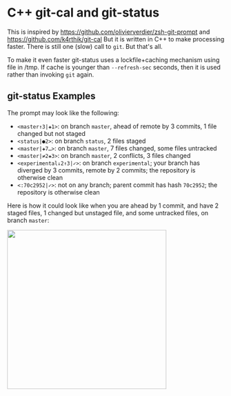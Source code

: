 # C++ git-cal and git-status

This is inspired by https://github.com/olivierverdier/zsh-git-prompt and https://github.com/k4rthik/git-cal
But it is written in C++ to make processing faster. There is still one (slow) call to `git`. But that's all.

To make it even faster git-status uses a lockfile+caching mechanism using file in /tmp. If cache is younger than `--refresh-sec` seconds, then it is used rather than invoking `git` again.

## git-status Examples

The prompt may look like the following:

-   `<master↑3|✚1>`: on branch `master`, ahead of remote by 3 commits, 1 file changed but not staged
-   `<status|●2>`: on branch `status`, 2 files staged
-   `<master|✚7…>`: on branch `master`, 7 files changed, some files untracked
-   `<master|≠2✚3>`: on branch `master`, 2 conflicts, 3 files changed
-   `<experimental↓2↑3|✓>`: on branch `experimental`; your branch has diverged by 3 commits, remote by 2 commits; the repository is otherwise clean
-   `<:70c2952|✓>`: not on any branch; parent commit has hash `70c2952`; the repository is otherwise clean

Here is how it could look like when you are ahead by 1 commit, and have 2 staged files, 1 changed but unstaged file, and some untracked files, on branch `master`:

<img src="https://gitlab.com/cosurgi/zsh-git-cal-status-cpp/raw/master/git-cal-scr.png" width=369/>



